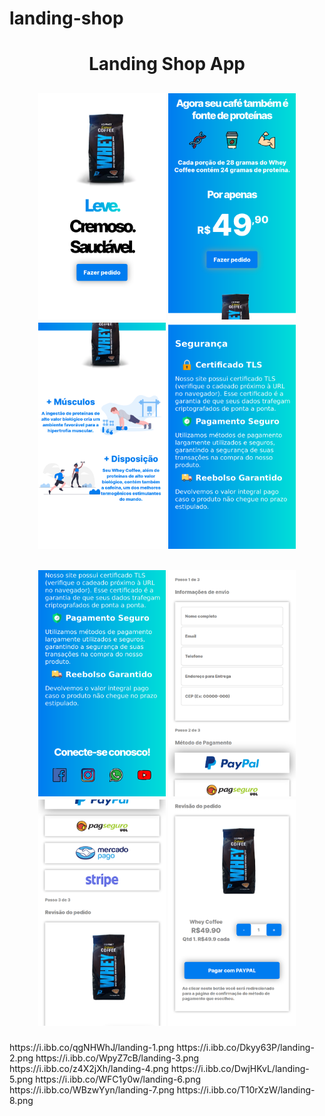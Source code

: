 # landing-shop
<h1 align="center">
   Landing Shop App
</h1>
<h2 align="center">
  <p float="left">
    <img src=".github/landing-1.png" alt="Image of web mobile friendly landing page" width="204" height="362">
    <img src=".github/landing-2.png" alt="Image of web mobile friendly landing page" width="204" height="362">
    <img src=".github/landing-3.png" alt="Image of web mobile friendly landing page" width="204" height="362">
    <img src=".github/landing-4.png" alt="Image of web mobile friendly landing page" width="204" height="362">
  </p>
</h2>
<h2 align="center">
  <p float="left">
    <img src=".github/landing-5.png" alt="Image of web mobile friendly landing page" width="204" height="362">
    <img src=".github/landing-6.png" alt="Image of web mobile friendly landing page" width="204" height="362">
    <img src=".github/landing-7.png" alt="Image of web mobile friendly landing page" width="204" height="362">
    <img src=".github/landing-8.png" alt="Image of web mobile friendly landing page" width="204" height="362">
  </p>
</h2>
https://i.ibb.co/qgNHWhJ/landing-1.png
https://i.ibb.co/Dkyy63P/landing-2.png
https://i.ibb.co/WpyZ7cB/landing-3.png
https://i.ibb.co/z4X2jXh/landing-4.png
https://i.ibb.co/DwjHKvL/landing-5.png
https://i.ibb.co/WFC1y0w/landing-6.png
https://i.ibb.co/WBzwYyn/landing-7.png
https://i.ibb.co/T10rXzW/landing-8.png
